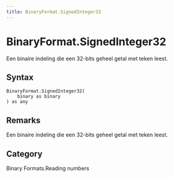 ```yaml
---
title: BinaryFormat.SignedInteger32
---
```


# BinaryFormat.SignedInteger32


Een binaire indeling die een 32-bits geheel getal met teken leest.


## Syntax

```powerquery
BinaryFormat.SignedInteger32(
    binary as binary
) as any
```


## Remarks

Een binaire indeling die een 32-bits geheel getal met teken leest.



## Category
Binary Formats.Reading numbers
